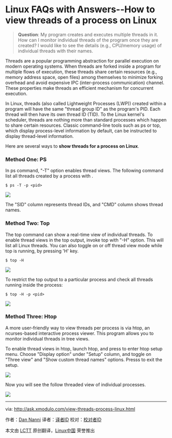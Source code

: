 Linux FAQs with Answers--How to view threads of a process on Linux
================================================================================
> **Question**: My program creates and executes multiple threads in it. How can I monitor individual threads of the program once they are created? I would like to see the details (e.g., CPU/memory usage) of individual threads with their names.

Threads are a popular programming abstraction for parallel execution on modern operating systems. When threads are forked inside a program for multiple flows of execution, these threads share certain resources (e.g., memory address space, open files) among themselves to minimize forking overhead and avoid expensive IPC (inter-process communication) channel. These properties make threads an efficient mechanism for concurrent execution.

In Linux, threads (also called Lightweight Processes (LWP)) created within a program will have the same "thread group ID" as the program's PID. Each thread will then have its own thread ID (TID). To the Linux kernel's scheduler, threads are nothing more than standard processes which happen to share certain resources. Classic command-line tools such as ps or top, which display process-level information by default, can be instructed to display thread-level information.

Here are several ways to **show threads for a process on Linux**.

### Method One: PS ###

In ps command, "-T" option enables thread views. The following command list all threads created by a process with <pid>.

    $ ps -T -p <pid>

![](https://farm8.staticflickr.com/7749/17350561110_94cacfc456_c.jpg)

The "SID" column represents thread IDs, and "CMD" column shows thread names.

### Method Two: Top ###

The top command can show a real-time view of individual threads. To enable thread views in the top output, invoke top with "-H" option. This will list all Linux threads. You can also toggle on or off thread view mode while top is running, by pressing 'H' key.

    $ top -H

![](https://farm9.staticflickr.com/8824/17350561070_3dfe447974_c.jpg)

To restrict the top output to a particular process <pid> and check all threads running inside the process:

    $ top -H -p <pid>

![](https://farm8.staticflickr.com/7797/17538002751_c8a3d574d8_c.jpg)

### Method Three: Htop ###

A more user-friendly way to view threads per process is via htop, an ncurses-based interactive process viewer. This program allows you to monitor individual threads in tree views.

To enable thread views in htop, launch htop, and press <F2> to enter htop setup menu. Choose "Display option" under "Setup" column, and toggle on "Three view" and "Show custom thread names" options. Presss <F10> to exit the setup.

![](https://farm6.staticflickr.com/5338/17350364568_59bce22e7b_b.jpg)

Now you will see the follow threaded view of individual processes.

![](https://farm9.staticflickr.com/8885/17350560930_98952d5350_c.jpg)

--------------------------------------------------------------------------------

via: http://ask.xmodulo.com/view-threads-process-linux.html

作者：[Dan Nanni][a]
译者：[译者ID](https://github.com/译者ID)
校对：[校对者ID](https://github.com/校对者ID)

本文由 [LCTT](https://github.com/LCTT/TranslateProject) 原创翻译，[Linux中国](https://linux.cn/) 荣誉推出

[a]:http://ask.xmodulo.com/author/nanni
